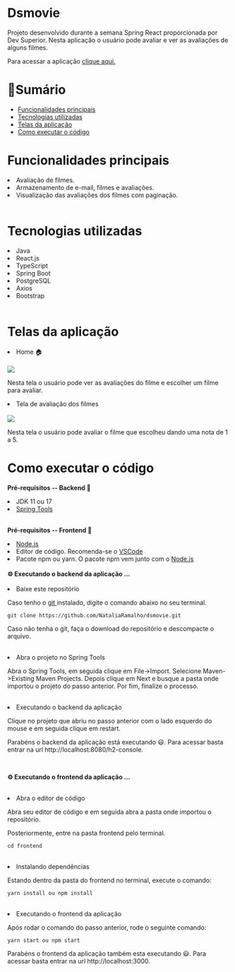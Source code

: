 # Dsmovie
Projeto desenvolvido durante a semana Spring React proporcionada por Dev Superior. Nesta aplicação o usuário pode avaliar e ver as avaliações de alguns filmes.
<p> Para acessar a aplicação <a href="https://dsmovie-java.netlify.app">clique aqui.</a> </p>


:mag_right:Sumário
=================
<!--ts-->
   * [Funcionalidades principais](#Funcionalidades-principais )
   * [Tecnologias utilizadas](#tecnologias-utilizadas)
   * [Telas da aplicação](#Telas-da-aplicação)
   * [Como executar o código](#como-executar-o-código)
<!--te-->

 # Funcionalidades principais 
<li> Avaliação de filmes. </li>
<li> Armazenamento de e-mail, filmes e avaliações. </li>
<li> Visualização das avaliações dos filmes com paginação. </li>
</br>

# Tecnologias utilizadas 
<li>Java</li>
<li>React.js</li>
<li>TypeScript</li>
<li>Spring Boot</li>
<li>PostgreSQL</li>
<li>Axios</li>
<li>Bootstrap</li>

</br>

# Telas da aplicação

<li> Home 🏠</li>
</br>
<img src= "https://github.com/NataliaRamalho/dsmovie/Screens/Home.png"/>

<p> Nesta tela o usuário pode ver as avaliações do filme e escolher um filme para avaliar.</p>

<li> Tela de avaliação dos filmes </li>
</br>
<img src= "https://github.com/NataliaRamalho/dsmovie/Screens/Form.png"/>

<p> Nesta tela o usuário pode avaliar o filme que escolheu dando uma nota de 1 a 5.</p>

# Como executar o código
<strong>  Pré-requisitos -- Backend 📌 </strong>
<li> JDK 11 ou 17</li>
<li> <a href="https://spring.io/tools" >Spring Tools</a></li>


</br>

<strong>  Pré-requisitos -- Frontend 📌 </strong>
<li> <a href="https://nodejs.org/en/" >Node.js </a>  </li>
<li> Editor de código. Recomenda-se o <a href="https://code.visualstudio.com/" >VSCode </a> </li>
<li> Pacote npm ou yarn. O pacote npm vem junto com o <a href="https://nodejs.org/en/" >Node.js </a> </li>

</br>
<strong> ⚙️ Executando o backend da aplicação ... </strong>
</br>
</br>
<li> Baixe este repositório </li>
<p>Caso tenho o <a href="https://git-scm.com/downloads" >git </a> instalado, digite o comando abaixo no seu terminal. </p>

`````
git clone https://github.com/NataliaRamalho/dsmovie.git
`````

<p>Caso não tenha o git, faça o download do repositório e descompacte o arquivo.</p>

</br>

<li> Abra o projeto no Spring Tools </li>
<p>Abra o Spring Tools, em seguida clique em File->Import. Selecione Maven->Existing Maven Projects. Depois clique em Next e busque a pasta onde importou o projeto do passo anterior. Por fim, finalize o processo.</p>
</br>

<li> Executando o backend da aplicação </li>
<p>Clique no projeto que abriu no passo anterior com o lado esquerdo do mouse e em seguida clique em restart. </p>

<p>Parabéns o backend da aplicação está executando 😃. Para acessar basta entrar na url http://localhost:8080/h2-console.</p>
</br>

<strong> ⚙️ Executando o frontend da aplicação ... </strong>
</br>
</br>
<li> Abra o editor de código</li>
<p>Abra seu editor de código e em seguida abra a pasta onde importou o repositório. </p>
<p>Posteriormente, entre na pasta frontend pelo terminal.</p>

```
cd frontend

```
</br>

<li> Instalando dependências</li>
<p>Estando dentro da pasta do frontend no terminal, execute o comando: </p>

```
yarn install ou npm install
```

</br>

<li> Executando o frontend da aplicação </li>
<p>Após rodar o comando do passo anterior, rode o seguinte comando: </p>

```
yarn start ou npm start
```

<p>Parabéns o frontend da aplicação também esta executando 😃. Para acessar basta entrar na url http://localhost:3000.</p>


